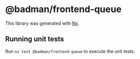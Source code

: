 # @badman/frontend-queue

This library was generated with [Nx](https://nx.dev).

## Running unit tests

Run `nx test @badman/frontend-queue` to execute the unit tests.
